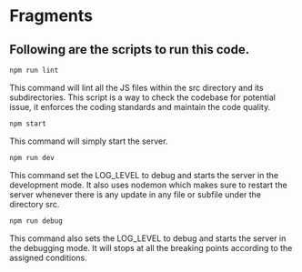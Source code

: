 # Fragments

## Following are the scripts to run this code.

```bash
npm run lint
```

This command will lint all the JS files within the src directory and its subdirectories. This script is a way to check the codebase for potential issue, it enforces the coding standards and maintain the code quality.

```bash
npm start
```

This command will simply start the server.

```bash
npm run dev
```

This command set the LOG_LEVEL to debug and starts the server in the development mode. It also uses nodemon which makes sure to restart the server whenever there is any update in any file or subfile under the directory src.

```bash
npm run debug
```

This command also sets the LOG_LEVEL to debug and starts the server in the debugging mode. It will stops at all the breaking points according to the assigned conditions.
